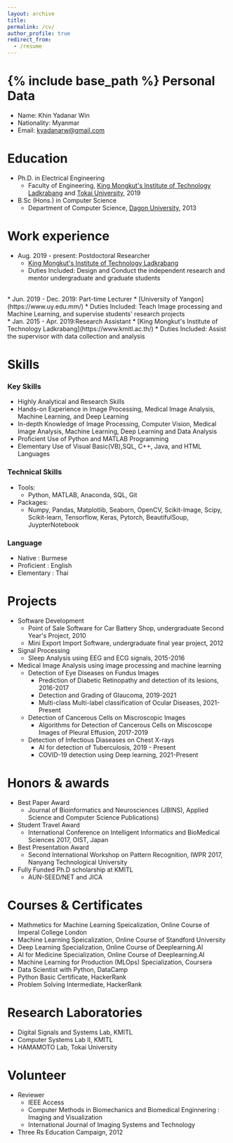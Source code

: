 ```yaml
---
layout: archive
title: 
permalink: /cv/
author_profile: true
redirect_from:
  - /resume
---
```


{% include base_path %}
Personal Data
======
* Name: Khin Yadanar Win
* Nationality: Myanmar
* Email: kyadanarw@gmail.com

Education
======
* Ph.D. in Electrical Engineering
  * Faculty of Engineering, [King Mongkut's Institute of Technology Ladkrabang](https://www.kmitl.ac.th/) and [Tokai University](https://www.u-tokai.ac.jp/), 2019
* B.Sc (Hons.) in Computer Science
  * Department of Computer Science, [Dagon University](https://www.dagonuniversity.edu.mm/), 2013


Work experience
======
* Aug. 2019 - present: Postdoctoral Researcher
  * [King Mongkut's Institute of Technology Ladkrabang](https://www.kmitl.ac.th/)
  * Duties Included: Design and Conduct the independent research and mentor undergraduate and graduate students
<br/>
* Jun. 2019 - Dec. 2019: Part-time Lecturer
  * [University of Yangon](https://www.uy.edu.mm/)
  * Duties Included: Teach Image processing and Machine Learning, and supervise students' research projects
<br/>
* Jan. 2015 - Apr. 2019:Research Assistant
  * [King Mongkut's Institute of Technology Ladkrabang](https://www.kmitl.ac.th/)
  * Duties Included: Assist the supervisor with data collection and analysis
<br/>

Skills
======
### Key Skills
  * Highly Analytical and Research Skills
  * Hands-on Experience in Image Processing, Medical Image Analysis, Machine Learning, and Deep Learning 
  * In-depth Knowledge of Image Processing, Computer Vision, Medical Image Analysis, Machine Learning, Deep Learning and Data Analysis
  * Proficient Use of Python and MATLAB Programming
  * Elementary Use of Visual Basic(VB),SQL, C++, Java, and HTML Languages

### Technical Skills
   * Tools:
     * Python, MATLAB, Anaconda, SQL, Git
   * Packages: 
      * Numpy, Pandas, Matplotlib, Seaborn, OpenCV, Scikit-Image, Scipy, Scikit-learn, Tensorflow, Keras, Pytorch, BeautifulSoup, JuypterNotebook

### Language
  * Native : Burmese
  * Proficient : English
  * Elementary : Thai

Projects
======
* Software Development
  * Point of Sale Software for Car Battery Shop, undergraduate Second Year's Project, 2010
  * Mini Export Import Software, undergraduate final year project, 2012 <br/>
* Signal Processing 
  * Sleep Analysis using EEG and ECG signals, 2015-2016 <br/>
* Medical Image Analysis using image processing and machine learning
  * Detection of Eye Diseases on Fundus Images
     * Prediction of Diabetic Retinopathy and detection of its lesions, 2016-2017
     * Detection and Grading of Glaucoma, 2019-2021
     * Multi-class Multi-label classification of Ocular Diseases, 2021-Present <br/>
  * Detection of Cancerous Cells on Miscroscopic Images
     * Algorithms for Detection of Cancerous Cells on Miscoscope Images of Pleural Effusion, 2017-2019 <br/>
  * Detection of Infectious Diaseases on Chest X-rays
     * AI for detection of Tuberculosis, 2019 - Present
     * COVID-19 detection using Deep learning, 2021-Present <br/>
    
Honors & awards
======
* Best Paper Award 
   * Journal of Bioinformatics and Neurosciences (JBINS), Applied Science and Computer Science Publications)
* Student Travel Award
   * International Conference on Intelligent Informatics and BioMedical Sciences 2017, OIST, Japan
* Best Presentation Award
   * Second International Workshop on Pattern Recognition, IWPR 2017, Nanyang Technological University
* Fully Funded Ph.D scholarship at KMITL
   * AUN-SEED/NET and JICA
     
Courses & Certificates
======
* Mathmetics for Machine Learning Speicalization, Online Course of Imperal College London
* Machine Learning Speicalization, Online Course of Standford University
* Deep Learning Specialization, Online Course of Deeplearning.AI
* AI for Medicine Specialization, Online Course of Deeplearning.AI
* Machine Learning for Production (MLOps) Specialization, Coursera
* Data Scientist with Python, DataCamp
* Python Basic Certificate, HackerRank
* Problem Solving Intermediate, HackerRank

Research Laboratories
======
* Digital Signals and Systems Lab, KMITL
* Computer Systems Lab II, KMITL
* HAMAMOTO Lab, Tokai University

Volunteer
======
* Reviewer
    * IEEE Access
    * Computer Methods in Biomechanics and Biomedical Enginnering : Imaging and Visualization
    * International Journal of Imaging Systems and Technology
* Three Rs Education Campaign, 2012

